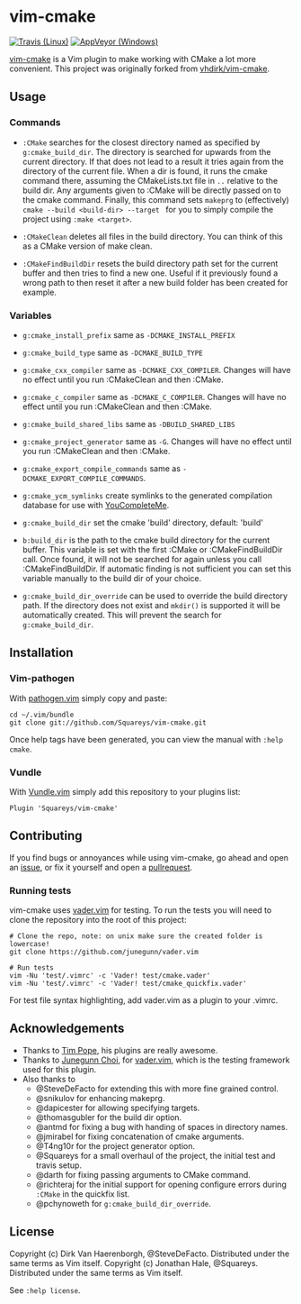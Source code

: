 # vim-cmake
[![Travis (Linux)](https://travis-ci.org/Squareys/vim-cmake.svg?branch=master)](https://travis-ci.org/Squareys/vim-cmake)
[![AppVeyor (Windows)](https://ci.appveyor.com/api/projects/status/8x1tk0wbu4564m43?svg=true)](https://ci.appveyor.com/project/Squareys/vim-cmake)

[vim-cmake](https://github.com/Squareys/vim-cmake) is a Vim plugin to make working with CMake a lot more convenient.
This project was originally forked from [vhdirk/vim-cmake](https://github.com/vhdirk/vim-cmake).

## Usage

### Commands

 * `:CMake` searches for the closest directory named as specified by `g:cmake_build_dir`.
The directory is searched for upwards from the current directory. If that does not lead to a result it tries again from the directory of the current file.
When a dir is found, it runs the cmake command there, assuming the CMakeLists.txt
file in `..` relative to the build dir.
Any arguments given to :CMake will be directly passed on to the cmake command.
Finally, this command sets `makeprg` to (effectively) `cmake --build <build-dir> --target ` for you to simply compile the project using `:make <target>`.

 * `:CMakeClean` deletes all files in the build directory. You can think of this as a CMake version of make clean.

 * `:CMakeFindBuildDir` resets the build directory path set for the current buffer and then tries to find a new one. Useful if it previously found a wrong path to then reset it after a new build folder has been created for example.

### Variables

 * `g:cmake_install_prefix` same as `-DCMAKE_INSTALL_PREFIX`

 * `g:cmake_build_type` same as `-DCMAKE_BUILD_TYPE`

 * `g:cmake_cxx_compiler` same as `-DCMAKE_CXX_COMPILER`. Changes will have no effect until you run :CMakeClean and then :CMake.

 * `g:cmake_c_compiler` same as `-DCMAKE_C_COMPILER`. Changes will have no effect until you run :CMakeClean and then :CMake.

 * `g:cmake_build_shared_libs` same as `-DBUILD_SHARED_LIBS`

 * `g:cmake_project_generator` same as `-G`. Changes will have no effect until you run :CMakeClean and then :CMake.

 * `g:cmake_export_compile_commands` same as `-DCMAKE_EXPORT_COMPILE_COMMANDS`.

 * `g:cmake_ycm_symlinks` create symlinks to the generated compilation database for use with [YouCompleteMe](https://github.com/Valloric/YouCompleteMe/).

 * `g:cmake_build_dir` set the cmake 'build' directory, default: 'build'

 * `b:build_dir` is the path to the cmake build directory for the current buffer. This variable is set with the first :CMake or :CMakeFindBuildDir call. Once found, it will not be searched for again unless you call :CMakeFindBuildDir. If automatic finding is not sufficient you can set this variable manually to the build dir of your choice.

 * `g:cmake_build_dir_override` can be used to override the build directory path. If the directory does not exist and `mkdir()` is supported it will be automatically created. This will prevent the search for `g:cmake_build_dir`.

## Installation


### Vim-pathogen

With [pathogen.vim](https://github.com/tpope/vim-pathogen) simply copy and paste:

    cd ~/.vim/bundle
    git clone git://github.com/Squareys/vim-cmake.git

Once help tags have been generated, you can view the manual with
`:help cmake`.

### Vundle

With [Vundle.vim](https://github.com/VundleVim/Vundle.vim) simply add this repository to your plugins list:

    Plugin 'Squareys/vim-cmake'

## Contributing

If you find bugs or annoyances while using vim-cmake, go ahead and open an [issue](https://github.com/Squareys/vim-cmake/issues), or fix it yourself and open a [pullrequest](https://github.com/Squareys/vim-cmake/pulls).

### Running tests

vim-cmake uses [vader.vim](https://github.com/junegunn/vader.vim) for testing. To run the tests you will need to clone the repository into the root of this project:

```
# Clone the repo, note: on unix make sure the created folder is lowercase!
git clone https://github.com/junegunn/vader.vim

# Run tests
vim -Nu 'test/.vimrc' -c 'Vader! test/cmake.vader'
vim -Nu 'test/.vimrc' -c 'Vader! test/cmake_quickfix.vader'
```

For test file syntax highlighting, add vader.vim as a plugin to your .vimrc.

## Acknowledgements

 * Thanks to [Tim Pope](http://tpo.pe/), his plugins are really awesome.
 * Thanks to [Junegunn Choi](https://junegunn.kr/), for [vader.vim](https://github.com/junegunn/vader.vim), which is the testing framework used for this plugin.
 * Also thanks to
    * @SteveDeFacto for extending this with more fine grained control.
    * @snikulov for enhancing makeprg.
    * @dapicester for allowing specifying targets.
    * @thomasgubler for the build dir option.
    * @antmd for fixing a bug with handing of spaces in directory names.
    * @jmirabel for fixing concatenation of cmake arguments.
    * @T4ng10r for the project generator option.
    * @Squareys for a small overhaul of the project, the initial test and travis setup.
    * @darth for fixing passing arguments to CMake command.
    * @richteraj for the initial support for opening configure errors during `:CMake` in the quickfix list.
    * @pchynoweth for `g:cmake_build_dir_override`.

## License

Copyright (c) Dirk Van Haerenborgh, @SteveDeFacto. Distributed under the same terms as Vim itself.
Copyright (c) Jonathan Hale, @Squareys. Distributed under the same terms as Vim itself.

See `:help license`.
